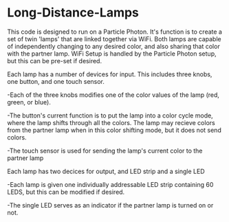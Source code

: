 # Long-Distance-Lamps
This code is designed to run on a Particle Photon. It's function is to create a set of twin 'lamps' that are linked together via WiFi. Both lamps are capable of independently changing to any desired color, and also sharing that color with the partner lamp. WiFi Setup is handled by the Particle Photon setup, but this can be pre-set if desired.

Each lamp has a number of devices for input. This includes three knobs, one button, and one touch sensor.

  -Each of the three knobs modifies one of the color values of the lamp (red, green, or blue).

  -The button's current function is to put the lamp into a color cycle mode, where the lamp shifts through all the colors. The lamp may        recieve colors from the partner lamp when in this color shifting mode, but it does not send colors.

  -The touch sensor is used for sending the lamp's current color to the partner lamp
  
Each lamp has two decices for output, and LED strip and a single LED

  -Each lamp is given one individually addressable LED strip containing 60 LEDS, but this can be modified if desired.
  
  -The single LED serves as an indicator if the partner lamp is turned on or not.
